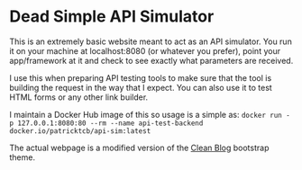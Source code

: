 # Dead Simple API Simulator
This is an extremely basic website meant to act as an API simulator. You run it on your machine at localhost:8080 (or whatever you prefer), point your app/framework at it and check to see exactly what parameters are received.

I use this when preparing API testing tools to make sure that the tool is building the request in the way that I expect. You can also use it to test HTML forms or any other link builder.

I maintain a Docker Hub image of this so usage is a simple as:
```docker run -p 127.0.0.1:8080:80 --rm --name api-test-backend docker.io/patricktcb/api-sim:latest```

The actual webpage is a modified version of the [Clean Blog](https://startbootstrap.com/themes/clean-blog/) bootstrap theme.